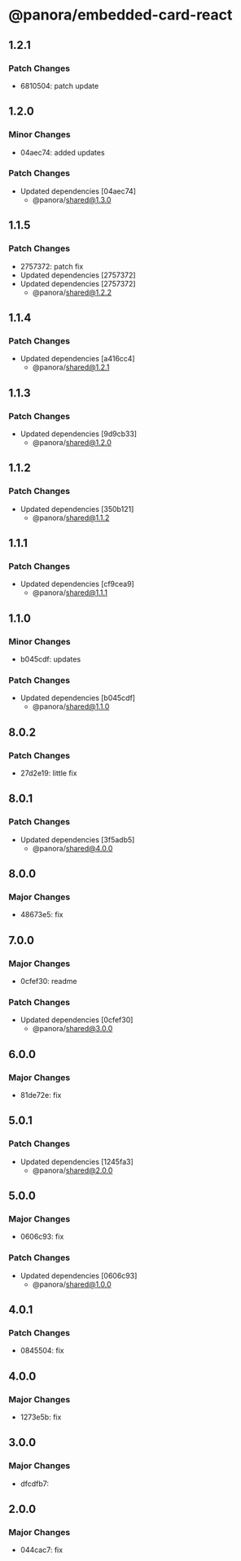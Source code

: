 # @panora/embedded-card-react

## 1.2.1

### Patch Changes

- 6810504: patch update

## 1.2.0

### Minor Changes

- 04aec74: added updates

### Patch Changes

- Updated dependencies [04aec74]
  - @panora/shared@1.3.0

## 1.1.5

### Patch Changes

- 2757372: patch fix
- Updated dependencies [2757372]
- Updated dependencies [2757372]
  - @panora/shared@1.2.2

## 1.1.4

### Patch Changes

- Updated dependencies [a416cc4]
  - @panora/shared@1.2.1

## 1.1.3

### Patch Changes

- Updated dependencies [9d9cb33]
  - @panora/shared@1.2.0

## 1.1.2

### Patch Changes

- Updated dependencies [350b121]
  - @panora/shared@1.1.2

## 1.1.1

### Patch Changes

- Updated dependencies [cf9cea9]
  - @panora/shared@1.1.1

## 1.1.0

### Minor Changes

- b045cdf: updates

### Patch Changes

- Updated dependencies [b045cdf]
  - @panora/shared@1.1.0

## 8.0.2

### Patch Changes

- 27d2e19: little fix

## 8.0.1

### Patch Changes

- Updated dependencies [3f5adb5]
  - @panora/shared@4.0.0

## 8.0.0

### Major Changes

- 48673e5: fix

## 7.0.0

### Major Changes

- 0cfef30: readme

### Patch Changes

- Updated dependencies [0cfef30]
  - @panora/shared@3.0.0

## 6.0.0

### Major Changes

- 81de72e: fix

## 5.0.1

### Patch Changes

- Updated dependencies [1245fa3]
  - @panora/shared@2.0.0

## 5.0.0

### Major Changes

- 0606c93: fix

### Patch Changes

- Updated dependencies [0606c93]
  - @panora/shared@1.0.0

## 4.0.1

### Patch Changes

- 0845504: fix

## 4.0.0

### Major Changes

- 1273e5b: fix

## 3.0.0

### Major Changes

- dfcdfb7:

## 2.0.0

### Major Changes

- 044cac7: fix
